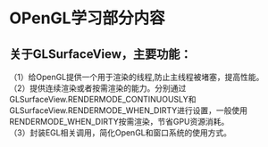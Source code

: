 # OPenGL学习部分内容
## 关于GLSurfaceView，主要功能：
（1）给OpenGL提供一个用于渲染的线程,防止主线程被堵塞，提高性能。  
（2）提供连续渲染或者按需渲染的能力。分别通过GLSurfaceView.RENDERMODE_CONTINUOUSLY和GLSurfaceView.RENDERMODE_WHEN_DIRTY进行设置，一般使用
 RENDERMODE_WHEN_DIRTY按需渲染，节省GPU资源消耗。  
（3）封装EGL相关调用，简化OpenGL和窗口系统的使用方式。  
